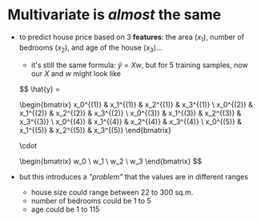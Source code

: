 # Multivariate is ***almost*** the same

- to predict house price based on 3 **features**: the area ($x_1$), 
  number of bedrooms ($x_2$), and age of the house ($x_3$)...
  * it's still the same formula: $\hat{y} = Xw$, but for 5 training samples,
    now our $X$ and $w$ might look like

  $$
  \hat{y} =

  \begin{bmatrix}
  x_0^{(1)} & x_1^{(1)} & x_2^{(1)} & x_3^{(1)} \\
  x_0^{(2)} & x_1^{(2)} & x_2^{(2)} & x_3^{(2)} \\
  x_0^{(3)} & x_1^{(3)} & x_2^{(3)} & x_3^{(3)} \\
  x_0^{(4)} & x_1^{(4)} & x_2^{(4)} & x_3^{(4)} \\
  x_0^{(5)} & x_1^{(5)} & x_2^{(5)} & x_3^{(5)}
  \end{bmatrix}

  \cdot

  \begin{bmatrix}
    w_0 \\
    w_1 \\
    w_2 \\
    w_3
  \end{bmatrix}
  $$

- but this introduces a _"problem"_ that the values are in different ranges
  + house size could range between 22 to 300 sq.m.
  + number of bedrooms could be 1 to 5
  + age could be 1 to 115 <twemoji-ghost class="animate-spin" /><twemoji-house class="animate-pulse" />
  